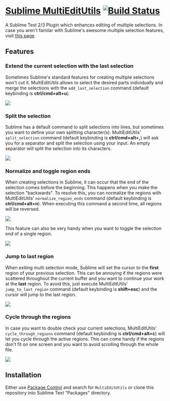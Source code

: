 [Sublime MultiEditUtils](http://philippotto.github.io/Sublime-MultiEditUtils/) [![Build Status](https://travis-ci.org/philippotto/Sublime-MultiEditUtils.svg?branch=master)](https://travis-ci.org/philippotto/Sublime-MultiEditUtils)
==============

A Sublime Test 2/3 Plugin which enhances editing of multiple selections. In case you aren't familar with Sublime's awesome multiple selection features, visit [this page](https://www.sublimetext.com/docs/2/multiple_selection_with_the_keyboard.html).

## Features

### Extend the current selection with the last selection

Sometimes Sublime's standard features for creating multiple selections won't cut it. MultiEditUtils allows to select the desired parts individually and merge the selections with the ```add_last_selection``` command (default keybinding is **ctrl/cmd+alt+u**).

![](http://philippotto.github.io/Sublime-MultiEditUtils/screens/01%20expand%20with%20last%20region.gif)


### Split the selection

Sublime has a default command to split selections into lines, but sometimes you want to define your own splitting character(s). MultiEditUtils' ```split_selection``` command (default keybinding is **ctrl/cmd+alt+,**) will ask you for a separator and split the selection using your input. An empty separator will split the selection into its characters.

![](http://philippotto.github.io/Sublime-MultiEditUtils/screens/05%20split%20selection.gif)


### Normalize and toggle region ends

When creating selections in Sublime, it can occur that the end of the selection comes before the beginning. This happens when you make the selection "backwards". To resolve this, you can normalize the regions with MultiEditUtils' ```normalize_region_ends``` command (default keybinding is **ctrl/cmd+alt+n**). When executing this command a second time, all regions will be reversed.

![](http://philippotto.github.io/Sublime-MultiEditUtils/screens/02a%20normalize%20region%20ends.gif)

This feature can also be very handy when you want to toggle the selection end of a single region.

![](http://philippotto.github.io/Sublime-MultiEditUtils/screens/02b%20toggle%20selection%20end.gif)


### Jump to last region

When exiting multi selection mode, Sublime will set the cursor to the **first** region of your previous selection. This can be annoying if the regions were scattered throughout the current buffer and you want to continue your work at the **last** region. To avoid this, just execute MultiEditUtils' ```jump_to_last_region``` command (default keybinding is **shift+esc**) and the cursor will jump to the last region.

![](http://philippotto.github.io/Sublime-MultiEditUtils/screens/03%20jump%20to%20last%20region.gif)


### Cycle through the regions

In case you want to double check your current selections, MultiEditUtils' ```cycle_through_regions``` command (default keybinding is **ctrl/cmd+alt+c**) will let you cycle through the active regions. This can come handy if the regions don't fit on one screen and you want to avoid scrolling through the whole file.

![](http://philippotto.github.io/Sublime-MultiEditUtils/screens/04%20cycle%20through%20regions.gif)


## Installation

Either use [Package Control](https://sublime.wbond.net/installation) and search for `MultiEditUtils` or clone this repository into Sublime Text "Packages" directory.